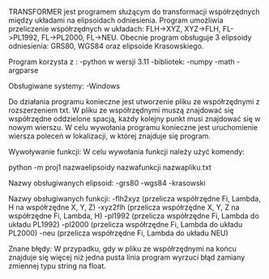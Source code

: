 TRANSFORMER jest programem służącym do transformacji współrzędnych między układami na elipsoidach odniesienia.
Program umożliwia przeliczenie współrzędnych w układach: FLH->XYZ, XYZ->FLH, FL->PL1992, FL->PL2000, FL->NEU.
Obecnie program obsługuje 3 elipsoidy odniesienia: GRS80, WGS84 oraz elipsoide Krasowskiego.

Program korzysta z :
-python w wersji 3.11 
-bibliotek:
	-numpy
	-math
	-argparse 
	
Obsługiwane systemy:
-Windows

Do działania programu konieczne jest utworzenie pliku ze współrzędnymi z rozszerzeniem txt.
W pliku ze współrzędnymi muszą znajdować się współrzędne oddzielone spacją, każdy kolejny punkt musi znajdować się w nowym wierszu.
W celu wywołania programu konieczne jest uruchomienie wiersza poleceń w lokalizacji, w której znajduje się program.

Wywoływanie funkcji:
W celu wywołania funkcji należy użyć komendy:

python -m proj1 nazwaelipsoidy nazwafunkcji nazwapliku.txt

Nazwy obsługiwanych elipsoid:
-grs80
-wgs84
-krasowski

Nazwy obsługiwanych funkcji:
-flh2xyz (przelicza współrzędne Fi, Lambda, H na współrzędne X, Y, Z)
-xyz2flh (przelicza współrzędne X, Y, Z na współrzędne Fi, Lambda, H)
-pl1992 (przelicza współrzędne Fi, Lambda do układu PL1992)
-pl2000 (przelicza współrzędne Fi, Lambda do układu PL2000)
-neu (przelicza współrzędne Fi, Lambda do układu NEU)

Znane błędy:
W przypadku, gdy w pliku ze współrzędnymi na końcu znajduje się więcej niż jedna pusta linia program wyrzuci błąd zamiany zmiennej typu string na float.


